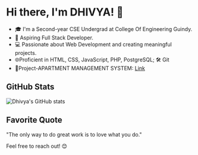 # Hi there, I'm DHIVYA! 👋

- 🎓 I'm a Second-year CSE Undergrad at College Of Engineering Guindy.
- 💼 Aspiring Full Stack Developer.
- 💻 Passionate about Web Development and creating meaningful projects.
- 🌐Proficient in HTML, CSS, JavaScript, PHP, PostgreSQL; 🛠️ Git
- 🚀Project-APARTMENT MANAGEMENT SYSTEM: [Link](https://github.com/dhivya003/APARTMENT_MANAGEMENT_SYSTEM.git)


## GitHub Stats
![Dhivya's GitHub stats](https://github-readme-stats.vercel.app/api?username=dhivya003&show_icons=true&theme=radical)

## Favorite Quote
"The only way to do great work is to love what you do." 

Feel free to reach out! 😊








